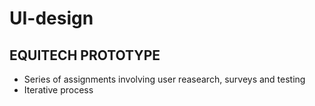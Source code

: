 # UI-design

## EQUITECH PROTOTYPE

* Series of assignments involving user reasearch, surveys and testing
* Iterative process
